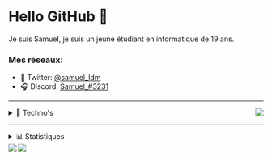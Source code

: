 # Hello GitHub 👋


Je suis Samuel, je suis un jeune étudiant en informatique de 19 ans.

### Mes réseaux:
* 🐤 Twitter: [@samuel_ldm](https://twitter.com/samuel_ldm)
* 🎧 Discord: [Samuel_#3231](https://discord.com/users/239654425424035840)

---
<a  href="https://discord.com/users/239654425424035840">
<img  src="https://lanyard.cnrad.dev/api/239654425424035840?hideTimestamp=true&idleMessage=Probably%20sleeping%20💤" align="right" />
</a>

<details>
	<summary>🔧 Techno's</summary>
	<br />
	<img width="48px" src="https://cdn.jsdelivr.net/gh/devicons/devicon/icons/javascript/javascript-plain.svg" />
	<img width="48px" src="https://cdn.jsdelivr.net/gh/devicons/devicon/icons/java/java-original.svg" />
	<img width="48px" src="https://cdn.jsdelivr.net/gh/devicons/devicon/icons/c/c-plain.svg" />
	<br />
	<img width="48px" src="https://cdn.jsdelivr.net/gh/devicons/devicon/icons/react/react-original.svg" />
	<img width="48px" src="https://cdn.jsdelivr.net/gh/devicons/devicon/icons/discordjs/discordjs-original.svg" />
	<img width="48px" src="https://cdn.jsdelivr.net/gh/devicons/devicon/icons/linux/linux-original.svg" />
</details>

---

<details>
	<summary>📊 Statistiques</summery>
	<br />
	<img src="https://github-readme-stats.vercel.app/api/top-langs/?username=samldm&theme=dracula" align="left" />
	<img src="https://github-readme-stats.vercel.app/api?username=samldm&show_icons=true&theme=dracula" align="left" />
</details>
